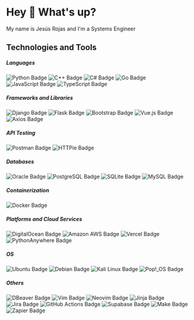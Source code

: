 <!---
<h1 align="center">Hi 👋, I'm Jesús Rojas</h1>

- 👋 Hi, I’m @rojas-jesus
- 👀 I’m interested in ...
- 🌱 I’m currently learning ...
- 💞️ I’m looking to collaborate on ...
- 📫 How to reach me ...


rojas-jesus/rojas-jesus is a ✨ special ✨ repository because its `README.md` (this file) appears on your GitHub profile.
You can click the Preview link to take a look at your changes.
--->
<h1 align="left">Hey 👋 What's up?</h1>

<p align="left">My name is Jesús Rojas and I'm a Systems Engineer</p>

<h2 align="left">Technologies and Tools</h2>

<h5 align="left">Languages </h5>

![Python Badge](https://img.shields.io/badge/Python-3776AB?logo=python&logoColor=fff&style=flat-square)
![C++ Badge](https://img.shields.io/badge/C%2B%2B-00599C?logo=cplusplus&logoColor=fff&style=flat-square)
![C# Badge](https://img.shields.io/badge/C%23-512BD4?logo=csharp&logoColor=fff&style=flat-square)
![Go Badge](https://img.shields.io/badge/Go-00ADD8?logo=go&logoColor=fff&style=flat-square)
![JavaScript Badge](https://img.shields.io/badge/JavaScript-F7DF1E?logo=javascript&logoColor=000&style=flat-square)
![TypeScript Badge](https://img.shields.io/badge/TypeScript-3178C6?logo=typescript&logoColor=fff&style=flat-square)

<h5 align="left">Frameworks and Libraries </h5>

![Django Badge](https://img.shields.io/badge/Django-092E20?logo=django&logoColor=fff&style=flat-square)
![Flask Badge](https://img.shields.io/badge/Flask-000?logo=flask&logoColor=fff&style=flat-square)
![Bootstrap Badge](https://img.shields.io/badge/Bootstrap-7952B3?logo=bootstrap&logoColor=fff&style=flat-square)
![Vue.js Badge](https://img.shields.io/badge/Vue.js-4FC08D?logo=vuedotjs&logoColor=fff&style=flat-square)
![Axios Badge](https://img.shields.io/badge/Axios-5A29E4?logo=axios&logoColor=fff&style=flat-square)

<h5 align="left">API Testing </h5>

![Postman Badge](https://img.shields.io/badge/Postman-FF6C37?logo=postman&logoColor=fff&style=flat-square)
![HTTPie Badge](https://img.shields.io/badge/HTTPie-73DC8C?logo=httpie&logoColor=000&style=flat-square)

<h5 align="left">Databases </h5>

![Oracle Badge](https://img.shields.io/badge/Oracle-F80000?logo=oracle&logoColor=fff&style=flat-square)
![PostgreSQL Badge](https://img.shields.io/badge/PostgreSQL-4169E1?logo=postgresql&logoColor=fff&style=flat-square)
![SQLite Badge](https://img.shields.io/badge/SQLite-003B57?logo=sqlite&logoColor=fff&style=flat-square)
![MySQL Badge](https://img.shields.io/badge/MySQL-4479A1?logo=mysql&logoColor=fff&style=flat-square)

<h5 align="left">Containerization </h5>

![Docker Badge](https://img.shields.io/badge/Docker-2496ED?logo=docker&logoColor=fff&style=flat-square)

<h5 align="left">Platforms and Cloud Services </h5>

![DigitalOcean Badge](https://img.shields.io/badge/DigitalOcean-0080FF?logo=digitalocean&logoColor=fff&style=flat-square)
![Amazon AWS Badge](https://img.shields.io/badge/Amazon%20AWS-232F3E?logo=amazonaws&logoColor=fff&style=flat-square)
![Vercel Badge](https://img.shields.io/badge/Vercel-000?logo=vercel&logoColor=fff&style=flat-square)
![PythonAnywhere Badge](https://img.shields.io/badge/PythonAnywhere-1D9FD7?logo=pythonanywhere&logoColor=fff&style=flat-square)

<h5 align="left">OS </h5>

![Ubuntu Badge](https://img.shields.io/badge/Ubuntu-E95420?logo=ubuntu&logoColor=fff&style=flat-square)
![Debian Badge](https://img.shields.io/badge/Debian-A81D33?logo=debian&logoColor=fff&style=flat-square)
![Kali Linux Badge](https://img.shields.io/badge/Kali%20Linux-557C94?logo=kalilinux&logoColor=fff&style=flat-square)
![Pop!_OS Badge](https://img.shields.io/badge/Pop!__OS-48B9C7?logo=popos&logoColor=fff&style=flat-square)

<h5 align="left">Others </h5>

![DBeaver Badge](https://img.shields.io/badge/DBeaver-382923?logo=dbeaver&logoColor=fff&style=flat-square)
![Vim Badge](https://img.shields.io/badge/Vim-019733?logo=vim&logoColor=fff&style=flat-square)
![Neovim Badge](https://img.shields.io/badge/Neovim-57A143?logo=neovim&logoColor=fff&style=flat-square)
![Jinja Badge](https://img.shields.io/badge/Jinja-B41717?logo=jinja&logoColor=fff&style=flat-square)
![Jira Badge](https://img.shields.io/badge/Jira-0052CC?logo=jira&logoColor=fff&style=flat-square)
![GitHub Actions Badge](https://img.shields.io/badge/GitHub%20Actions-2088FF?logo=githubactions&logoColor=fff&style=flat-square)
![Supabase Badge](https://img.shields.io/badge/Supabase-3FCF8E?logo=supabase&logoColor=fff&style=flat-square)
![Make Badge](https://img.shields.io/badge/Make-6D00CC?logo=make&logoColor=fff&style=flat-square)
![Zapier Badge](https://img.shields.io/badge/Zapier-FF4F00?logo=zapier&logoColor=fff&style=flat-square)







